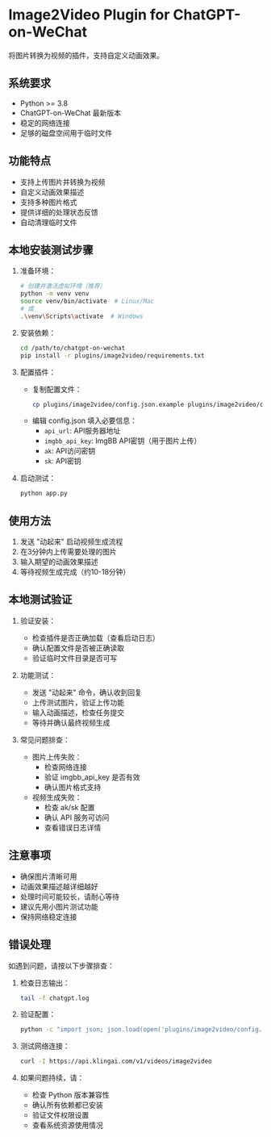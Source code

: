 # Image2Video Plugin for ChatGPT-on-WeChat

将图片转换为视频的插件，支持自定义动画效果。

## 系统要求

- Python >= 3.8
- ChatGPT-on-WeChat 最新版本
- 稳定的网络连接
- 足够的磁盘空间用于临时文件

## 功能特点

- 支持上传图片并转换为视频
- 自定义动画效果描述
- 支持多种图片格式
- 提供详细的处理状态反馈
- 自动清理临时文件

## 本地安装测试步骤

1. 准备环境：
   ```bash
   # 创建并激活虚拟环境（推荐）
   python -m venv venv
   source venv/bin/activate  # Linux/Mac
   # 或
   .\venv\Scripts\activate  # Windows
   ```

2. 安装依赖：
   ```bash
   cd /path/to/chatgpt-on-wechat
   pip install -r plugins/image2video/requirements.txt
   ```

3. 配置插件：
   - 复制配置文件：
     ```bash
     cp plugins/image2video/config.json.example plugins/image2video/config.json
     ```
   - 编辑 config.json 填入必要信息：
     - `api_url`: API服务器地址
     - `imgbb_api_key`: ImgBB API密钥（用于图片上传）
     - `ak`: API访问密钥
     - `sk`: API密钥

4. 启动测试：
   ```bash
   python app.py
   ```

## 使用方法

1. 发送 "动起来" 启动视频生成流程
2. 在3分钟内上传需要处理的图片
3. 输入期望的动画效果描述
4. 等待视频生成完成（约10-18分钟）

## 本地测试验证

1. 验证安装：
   - 检查插件是否正确加载（查看启动日志）
   - 确认配置文件是否被正确读取
   - 验证临时文件目录是否可写

2. 功能测试：
   - 发送 "动起来" 命令，确认收到回复
   - 上传测试图片，验证上传功能
   - 输入动画描述，检查任务提交
   - 等待并确认最终视频生成

3. 常见问题排查：
   - 图片上传失败：
     * 检查网络连接
     * 验证 imgbb_api_key 是否有效
     * 确认图片格式支持
   - 视频生成失败：
     * 检查 ak/sk 配置
     * 确认 API 服务可访问
     * 查看错误日志详情

## 注意事项

- 确保图片清晰可用
- 动画效果描述越详细越好
- 处理时间可能较长，请耐心等待
- 建议先用小图片测试功能
- 保持网络稳定连接

## 错误处理

如遇到问题，请按以下步骤排查：

1. 检查日志输出：
   ```bash
   tail -f chatgpt.log
   ```

2. 验证配置：
   ```bash
   python -c "import json; json.load(open('plugins/image2video/config.json'))"
   ```

3. 测试网络连接：
   ```bash
   curl -I https://api.klingai.com/v1/videos/image2video
   ```

4. 如果问题持续，请：
   - 检查 Python 版本兼容性
   - 确认所有依赖都已安装
   - 验证文件权限设置
   - 查看系统资源使用情况
